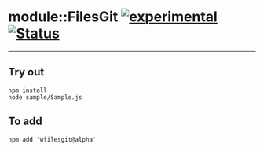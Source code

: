 
# module::FilesGit [![experimental](https://img.shields.io/badge/stability-experimental-orange.svg)](https://github.com/emersion/stability-badges#experimental) [![Status](https://github.com/Wandalen/wFilesGit/workflows/Test/badge.svg)](https://github.com/Wandalen/wFilesGit/actions?query=workflow%3ATest)

___

## Try out
```
npm install
node sample/Sample.js
```

## To add
```
npm add 'wfilesgit@alpha'
```

